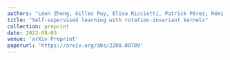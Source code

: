 ```yaml
---
authors: "Léon Zheng, Gilles Puy, Elisa Riccietti, Patrick Pérez, Rémi Gribonval"
title: "Self-supervised learning with rotation-invariant kernels"
collection: preprint
date: 2022-08-03
venue: 'arXiv Preprint'
paperurl: 'https://arxiv.org/abs/2208.00789'
---
```

